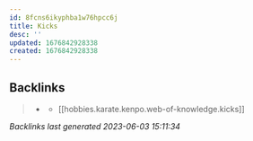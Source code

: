 ```yaml
---
id: 8fcns6ikyphba1w76hpcc6j
title: Kicks
desc: ''
updated: 1676842928338
created: 1676842928338
---
```


## Backlinks

> - [](..\techniques\deflecting-hammer.md)
>   - [[hobbies.karate.kenpo.web-of-knowledge.kicks]]

_Backlinks last generated 2023-06-03 15:11:34_
